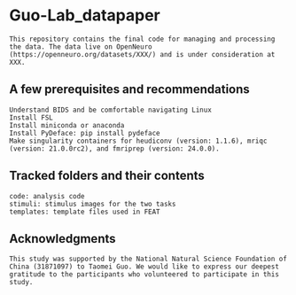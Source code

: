 # Guo-Lab_datapaper
	This repository contains the final code for managing and processing the data. The data live on OpenNeuro (https://openneuro.org/datasets/XXX/) and is under consideration at XXX.
 
## A few prerequisites and recommendations
	Understand BIDS and be comfortable navigating Linux
	Install FSL
	Install miniconda or anaconda
	Install PyDeface: pip install pydeface
	Make singularity containers for heudiconv (version: 1.1.6), mriqc (version: 21.0.0rc2), and fmriprep (version: 24.0.0).

## Tracked folders and their contents
	code: analysis code
	stimuli: stimulus images for the two tasks
	templates: template files used in FEAT

## Acknowledgments
	This study was supported by the National Natural Science Foundation of China (31871097) to Taomei Guo. We would like to express our deepest gratitude to the participants who volunteered to participate in this study.
